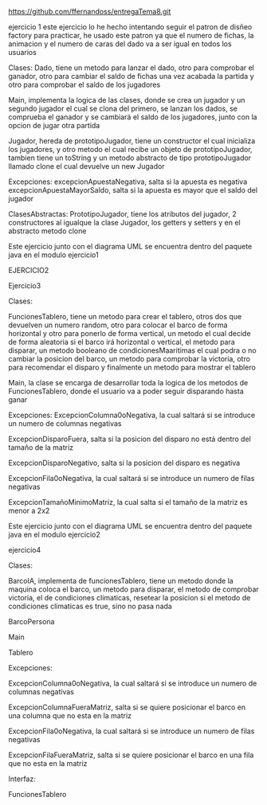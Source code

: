 https://github.com/ffernandoss/entregaTema8.git

ejercicio 1
este ejercicio lo he hecho intentando seguir el patron de disñeo factory para practicar, he usado este patron ya que el numero de fichas, la animacion y el numero de caras del dado va a ser igual en todos los usuarios

Clases:
Dado, tiene un metodo para lanzar el dado, otro para comprobar el ganador, otro para cambiar el saldo de fichas una vez acabada la partida y otro para comprobar el saldo de los jugadores

Main, implementa la logica de las clases, donde se crea un jugador y un segundo jugador el cual se clona del primero, se lanzan los dados, se comprueba el ganador y se cambiará el saldo de los jugadores, junto con la opcion de jugar otra partida

Jugador, hereda de prototipoJugador, tiene un constructor el cual inicializa los jugadores, y otro metodo el cual recibe un objeto de prototipoJugador, tambien tiene un toString y un metodo abstracto de tipo prototipoJugador llamado clone el cual devuelve un new Jugador

Excepciones:
excepcionApuestaNegativa, salta si la apuesta es negativa
excepcionApuestaMayorSaldo, salta si la apuesta es mayor que el saldo del jugador

ClasesAbstractas:
PrototipoJugador, tiene los atributos del jugador, 2 constructores al igualque la clase Jugador, los getters y setters y en el abstracto metodo clone 

Este ejercicio junto con el diagrama UML se encuentra dentro del paquete java en el modulo ejercicio1

EJERCICIO2









Ejercicio3

Clases:

FuncionesTablero, tiene un metodo para crear el tablero, otros dos que devuelven un numero random, otro para colocar el barco de forma horizontal y otro para ponerlo de forma vertical, un metodo el cual decide de forma aleatoria si el barco irá horizontal o vertical, el metodo para disparar, un metodo booleano de condicionesMaaritimas el cual podra o no cambiar la posicion del barco, un metodo para comprobar la victoria, otro para recomendar el disparo y finalmente un metodo para mostrar el tablero

Main, la clase se encarga de desarrollar toda la logica de los metodos de FuncionesTablero, donde el usuario va a poder seguir disparando hasta ganar

Excepciones:
ExcepcionColumna0oNegativa, la cual saltará si se introduce un numero de columnas negativas

ExcepcionDisparoFuera, salta si la posicion del disparo no está dentro del tamaño de la matriz

ExcepcionDisparoNegativo, salta si la posicion del disparo es negativa

ExcepcionFila0oNegativa, la cual saltará si se introduce un numero de filas negativas

ExcepcionTamañoMinimoMatriz, la cual salta si el tamaño de la matriz es menor a 2x2

Este ejercicio junto con el diagrama UML se encuentra dentro del paquete java en el modulo ejercicio2


ejercicio4

Clases:

BarcoIA, implementa de funcionesTablero, tiene un metodo donde la maquina coloca el barco, un metodo para disparar, el metodo de comprobar victoria, el de condiciones climaticas, resetear la posicion si el metodo de condiciones climaticas es true, sino no pasa nada

BarcoPersona

Main

Tablero

Excepciones:

ExcepcionColumna0oNegativa, la cual saltará si se introduce un numero de columnas negativas

ExcepcionColumnaFueraMatriz, salta si se quiere posicionar el barco en una columna que no esta en la matriz

ExcepcionFila0oNegativa, la cual saltará si se introduce un numero de filas negativas

ExcepcionFilaFueraMatriz, salta si se quiere posicionar el barco en una fila que no esta en la matriz

Interfaz:

FuncionesTablero
